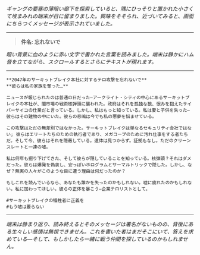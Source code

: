 _ギャングの要塞の薄暗い廊下を探索していると、隅にひっそりと置かれた小さくて埃まみれの端末が目に留まりました。興味をそそられ、近づいてみると、画面にちらつくメッセージが表示されていました。_

---

> **件名: 忘れないで**

_暗い背景に血のように赤い文字で書かれた言葉を読みました。端末は静かにハム音を立てながら、スクロールするとさらにテキストが現れます。_

---

```
**2047年のサーキットブレイク本社に対するテロ攻撃を忘れないで**
**彼らは私の家族を奪った…**

ニュースが報じられたのは普通の日だった—アークライト・シティの中心にあるサーキットブレイクの本社が、闇市場の戦術核弾頭に襲われた。政府はそれを孤独な狼、恨みを抱えたサイバーサイコの仕業だと言っている。しかし、私はもっと知っている。私は妻と子供を失った—彼らはその建物の中にいた。彼らの悲鳴は今でも私の悪夢を悩ませている。

この攻撃はただの無差別ではなかった。サーキットブレイクは単なるセキュリティ会社ではない; 彼らはエリートたちのための執行者であり、メガコープのために汚れ仕事をする者たちだ。そして今、彼らはそれを隠蔽している。遺体は見つからず。証拠もなし。ただのクリーンスレートと一連の嘘。

私は何年も掘り下げてきた、そして彼らが隠していることを知っている。核弾頭？それはダメだった。彼らは爆発を偽装し、安っぽいホログラムとサーマルトリックで隠した。しかし、なぜ？無実の人々がこのような目に遭う理由は何だったのか？

もしこれを読んでいるなら、あなたも誰かを失ったのかもしれない。嘘に疲れたのかもしれない。私に加わってほしい。彼らの正体を暴こう—企業テロリストとして。

#サーキットブレイクの犠牲者に正義を
#もう嘘は要らない
```

---

_端末は静まり返り、読み終えるとそのメッセージは署名がないものの、背後にある生々しい感情は無視できません。これを書いた者はまだそこにいて、答えを求めている—そして、もしかしたら一緒に戦う仲間を探しているのかもしれません。_
